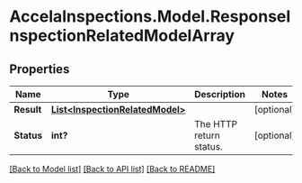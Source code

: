 # AccelaInspections.Model.ResponseInspectionRelatedModelArray
## Properties

Name | Type | Description | Notes
------------ | ------------- | ------------- | -------------
**Result** | [**List&lt;InspectionRelatedModel&gt;**](InspectionRelatedModel.md) |  | [optional] 
**Status** | **int?** | The HTTP return status. | [optional] 

[[Back to Model list]](../README.md#documentation-for-models) [[Back to API list]](../README.md#documentation-for-api-endpoints) [[Back to README]](../README.md)

